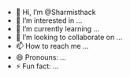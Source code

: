 - 👋 Hi, I’m @Sharmisthack
- 👀 I’m interested in ...
- 🌱 I’m currently learning ...
- 💞️ I’m looking to collaborate on ...
- 📫 How to reach me ...
- 😄 Pronouns: ...
- ⚡ Fun fact: ...

<!---
Sharmisthack/Sharmisthack is a ✨ special ✨ repository because its `README.md` (this file) appears on your GitHub profile.
You can click the Preview link to take a look at your changes.
--->
